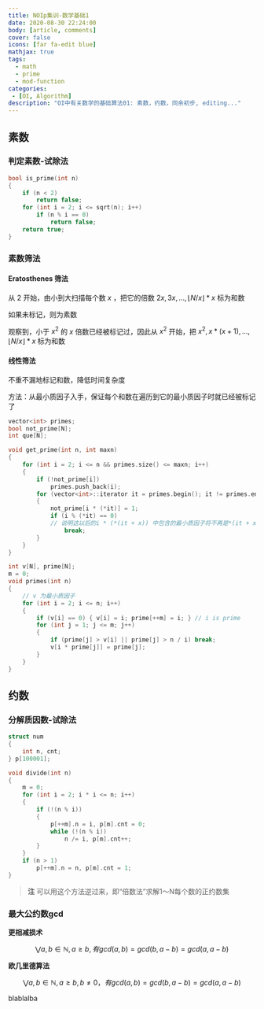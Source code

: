 ```yaml
---
title: NOIp集训-数学基础1
date: 2020-08-30 22:24:00
body: [article, comments]
cover: false
icons: [far fa-edit blue]
mathjax: true
tags:
  - math
  - prime
  - mod-function
categories:
 - [OI, Algorithm]
description: "OI中有关数学的基础算法01: 素数，约数，同余初步, editing..."
---
```


## 素数

### 判定素数-试除法

```cpp
bool is_prime(int n)
{
    if (n < 2)
        return false;
    for (int i = 2; i <= sqrt(n); i++)
        if (n % i == 0)
            return false;
    return true;
}
```


### 素数筛法

#### Eratosthenes 筛法

从 2 开始，由小到大扫描每个数 $x$ ，把它的倍数 $2x,3x,...,\lfloor N/x \rfloor * x$ 标为和数

如果未标记，则为素数

观察到，小于 $x^2$ 的 $x$ 倍数已经被标记过，因此从 $x^2$ 开始，把 $x^2,x * (x + 1),...,\lfloor N/x \rfloor * x$ 标为和数

#### 线性筛法

不重不漏地标记和数，降低时间复杂度

方法：从最小质因子入手，保证每个和数在遍历到它的最小质因子时就已经被标记了

```cpp 第一种方法
vector<int> primes;
bool not_prime[N];
int que[N];

void get_prime(int n, int maxn)
{
    for (int i = 2; i <= n && primes.size() <= maxn; i++)
    {
        if (!not_prime[i])
            primes.push_back(i);
        for (vector<int>::iterator it = primes.begin(); it != primes.end() && i * (*it) <= n; it++)
        {
            not_prime[i * (*it)] = 1;
            if (i % (*it) == 0)
            // 说明这以后的i * (*(it + x)) 中包含的最小质因子将不再是*(it + x), 而是*it
                break;
        }
    }
}
```

```cpp 第二种
int v[N], prime[N];
m = 0;
void primes(int n)
{
    // v 为最小质因子
    for (int i = 2; i <= n; i++)
    {
        if (v[i] == 0) { v[i] = i; prime[++m] = i; } // i is prime
        for (int j = 1; j <= m; j++)
        {
            if (prime[j] > v[i] || prime[j] > n / i) break;
            v[i * prime[j]] = prime[j];
        }
    }
}
```

## 约数


### 分解质因数-试除法

```cpp
struct num
{
    int n, cnt;
} p[100001];

void divide(int n)
{
    m = 0;
    for (int i = 2; i * i <= n; i++)
    {
        if (!(n % i))
        {
            p[++m].n = i, p[m].cnt = 0;
            while (!(n % i))
                n /= i, p[m].cnt++;
        }
    }
    if (n > 1)
        p[++m].n = n, p[m].cnt = 1;
}
```

> **注** 可以用这个方法逆过来，即“倍数法”求解1～N每个数的正约数集

### 最大公约数gcd

**更相减损术**

$$ \bigvee a,b \in \mathbb {N}, a \geq b, 有 gcd(a,b) = gcd(b, a-b) = gcd(a, a-b) $$

**欧几里德算法**

$$ \bigvee a,b \in \mathbb {N}, a \geq b,  b \neq 0，有 gcd(a,b) = gcd(b, a-b) = gcd(a, a-b) $$

blablalba

